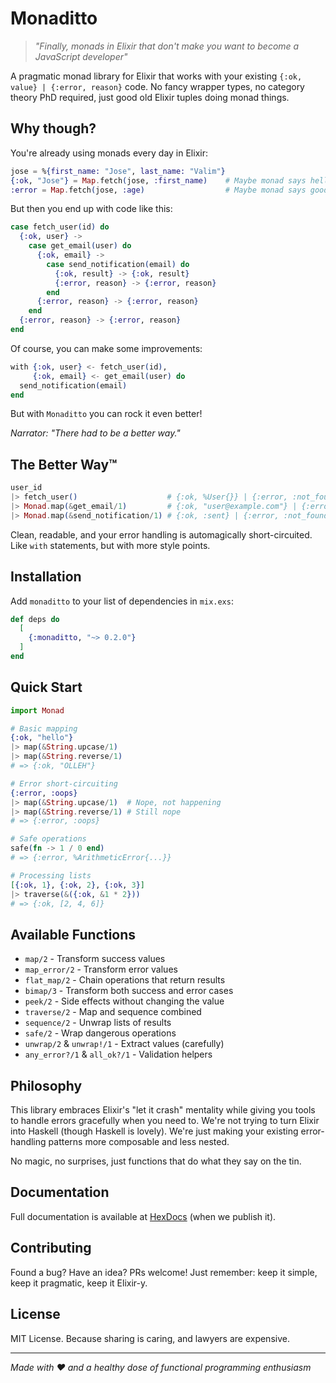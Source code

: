 # Monaditto

> *"Finally, monads in Elixir that don't make you want to become a JavaScript developer"*

A pragmatic monad library for Elixir that works with your existing `{:ok, value} | {:error, reason}` code. No fancy wrapper types, no category theory PhD required, just good old Elixir tuples doing monad things.

## Why though?

You're already using monads every day in Elixir:

```elixir
jose = %{first_name: "Jose", last_name: "Valim"}
{:ok, "Jose"} = Map.fetch(jose, :first_name)    # Maybe monad says hello
:error = Map.fetch(jose, :age)                  # Maybe monad says goodbye
```

But then you end up with code like this:

```elixir
case fetch_user(id) do
  {:ok, user} ->
    case get_email(user) do
      {:ok, email} ->
        case send_notification(email) do
          {:ok, result} -> {:ok, result}
          {:error, reason} -> {:error, reason}
        end
      {:error, reason} -> {:error, reason}
    end
  {:error, reason} -> {:error, reason}
end
```

Of course, you can make some improvements:
```elixir
with {:ok, user} <- fetch_user(id),
     {:ok, email} <- get_email(user) do
  send_notification(email)
end
```

But with `Monaditto` you can rock it even better!

*Narrator: "There had to be a better way."*

## The Better Way™

```elixir
user_id
|> fetch_user()                    # {:ok, %User{}} | {:error, :not_found}
|> Monad.map(&get_email/1)         # {:ok, "user@example.com"} | {:error, :not_found}
|> Monad.map(&send_notification/1) # {:ok, :sent} | {:error, :not_found}
```

Clean, readable, and your error handling is automagically short-circuited. Like `with` statements, but with more style points.

## Installation

Add `monaditto` to your list of dependencies in `mix.exs`:

```elixir
def deps do
  [
    {:monaditto, "~> 0.2.0"}
  ]
end
```

## Quick Start

```elixir
import Monad

# Basic mapping
{:ok, "hello"}
|> map(&String.upcase/1)
|> map(&String.reverse/1)
# => {:ok, "OLLEH"}

# Error short-circuiting
{:error, :oops}
|> map(&String.upcase/1)  # Nope, not happening
|> map(&String.reverse/1) # Still nope
# => {:error, :oops}

# Safe operations
safe(fn -> 1 / 0 end)
# => {:error, %ArithmeticError{...}}

# Processing lists
[{:ok, 1}, {:ok, 2}, {:ok, 3}]
|> traverse(&({:ok, &1 * 2}))
# => {:ok, [2, 4, 6]}
```

## Available Functions

- `map/2` - Transform success values
- `map_error/2` - Transform error values
- `flat_map/2` - Chain operations that return results
- `bimap/3` - Transform both success and error cases
- `peek/2` - Side effects without changing the value
- `traverse/2` - Map and sequence combined
- `sequence/2` - Unwrap lists of results
- `safe/2` - Wrap dangerous operations
- `unwrap/2` & `unwrap!/1` - Extract values (carefully)
- `any_error?/1` & `all_ok?/1` - Validation helpers

## Philosophy

This library embraces Elixir's "let it crash" mentality while giving you tools to handle errors gracefully when you need to. We're not trying to turn Elixir into Haskell (though Haskell is lovely). We're just making your existing error-handling patterns more composable and less nested.

No magic, no surprises, just functions that do what they say on the tin.

## Documentation

Full documentation is available at [HexDocs](https://hexdocs.pm/monaditto) (when we publish it).

## Contributing

Found a bug? Have an idea? PRs welcome! Just remember: keep it simple, keep it pragmatic, keep it Elixir-y.

## License

MIT License. Because sharing is caring, and lawyers are expensive.

---

*Made with ❤️ and a healthy dose of functional programming enthusiasm*